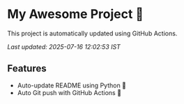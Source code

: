 # My Awesome Project 🚀

This project is automatically updated using GitHub Actions.

_Last updated: 2025-07-16 12:02:53 IST_

## Features
- Auto-update README using Python 🐍
- Auto Git push with GitHub Actions 🤖
